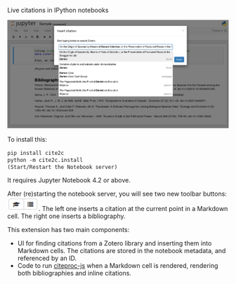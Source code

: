 Live citations in IPython notebooks

![screenshot](search_screenshot.png)

To install this:

    pip install cite2c
    python -m cite2c.install
    (Start/Restart the Notebook server)

It requires Jupyter Notebook 4.2 or above.

After (re)starting the notebook server, you will see two new toolbar buttons: ![toolbar buttons](toolbar_buttons.png).
The left one inserts a citation at the current point in a Markdown cell.
The right one inserts a bibliography.

This extension has two main components:
- UI for finding citations from a Zotero library and inserting them into Markdown cells.
  The citations are stored in the notebook metadata, and referenced by an ID.
- Code to run [citeproc-js](https://bitbucket.org/fbennett/citeproc-js/wiki/Home) when a Markdown cell is rendered, rendering both bibliographies and inline citations.
